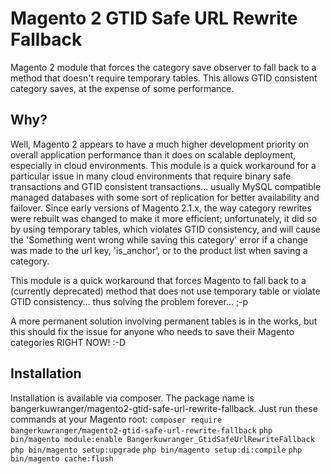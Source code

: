 # Magento 2 GTID Safe URL Rewrite Fallback

Magento 2 module that forces the category save observer to fall back to a method that doesn't require temporary tables. This allows GTID consistent category saves, at the expense of some performance.

## Why?

Well, Magento 2 appears to have a much higher development priority on overall application performance than it does on scalable deployment, especially in cloud environments. This module is a quick workaround for a particular issue in many cloud environments that require binary safe transactions and GTID consistent transactions... usually MySQL compatible managed databases with some sort of replication for better availability and failover. Since early versions of Magento 2.1.x, the way category rewrites were rebuilt was changed to make it more efficient; unfortunately, it did so by using temporary tables, which violates GTID consistency, and will cause the 'Something went wrong while saving this category' error if a change was made to the url key, 'is_anchor', or to the product list when saving a category. 

This module is a quick workaround that forces Magento to fall back to a (currently deprecated) method that does not use temporary table or violate GTID consistency... thus solving the problem forever... ;-p

A more permanent solution involving permanent tables is in the works, but this should fix the issue for anyone who needs to save their Magento categories RIGHT NOW! :-D

## Installation

Installation is available via composer. The package name is bangerkuwranger/magento2-gtid-safe-url-rewrite-fallback. Just run these commands at your Magento root:
`composer require bangerkuwranger/magento2-gtid-safe-url-rewrite-fallback`
`php bin/magento module:enable Bangerkuwranger_GtidSafeUrlRewriteFallback`
`php bin/magento setup:upgrade`
`php bin/magento setup:di:compile`
`php bin/magento cache:flush`
